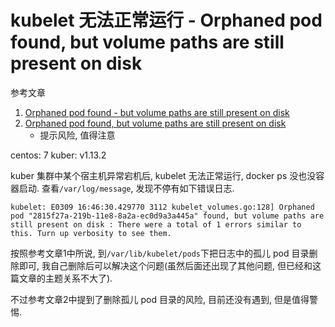 # kubelet 无法正常运行 - Orphaned pod found, but volume paths are still present on disk

参考文章

1. [Orphaned pod found - but volume paths are still present on disk](https://github.com/kubernetes/kubernetes/issues/60987)
2. [Orphaned pod found, but volume paths are still present on disk](https://github.com/mattshma/bigdata/issues/114)
    - 提示风险, 值得注意

centos: 7
kuber: v1.13.2

kuber 集群中某个宿主机异常宕机后, kubelet 无法正常运行, docker ps 没也没容器启动. 查看`/var/log/message`, 发现不停有如下错误日志.

```
kubelet: E0309 16:46:30.429770 3112 kubelet_volumes.go:128] Orphaned pod "2815f27a-219b-11e8-8a2a-ec0d9a3a445a" found, but volume paths are still present on disk : There were a total of 1 errors similar to this. Turn up verbosity to see them.
```

按照参考文章1中所说, 到`/var/lib/kubelet/pods`下把日志中的孤儿 pod 目录删除即可, 我自己删除后可以解决这个问题(虽然后面还出现了其他问题, 但已经和这篇文章的主题关系不大了).

不过参考文章2中提到了删除孤儿 pod 目录的风险, 目前还没有遇到, 但是值得警惕.
